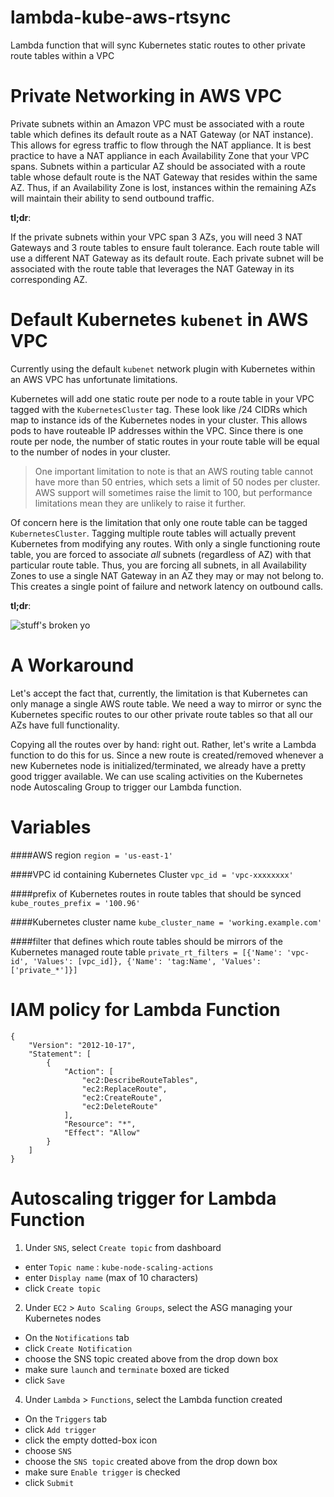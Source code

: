# lambda-kube-aws-rtsync

Lambda function that will sync Kubernetes static routes to other private route tables within a VPC


# Private Networking in AWS VPC

Private subnets within an Amazon VPC must be associated with a route table which defines its default route as a NAT Gateway (or NAT instance).  This allows for egress traffic to flow through the NAT appliance.  It is best practice to have a NAT appliance in each Availability Zone that your VPC spans. Subnets within a particular AZ should be associated with a route table whose default route is the NAT Gateway that resides within the same AZ.  Thus, if an Availability Zone is lost, instances within the remaining AZs will maintain their ability to send outbound traffic.

**tl;dr**:

If the private subnets within your VPC span 3 AZs, you will need 3 NAT Gateways and 3 route tables to ensure fault tolerance. Each route table will use a different NAT Gateway as its default route. Each private subnet will be associated with the route table that leverages the NAT Gateway in its corresponding AZ.

# Default Kubernetes `kubenet` in AWS VPC

Currently using the default `kubenet` network plugin with Kubernetes within an AWS VPC has unfortunate limitations.

Kubernetes will add one static route per node to a route table in your VPC tagged with the `KubernetesCluster` tag.  These look like /24 CIDRs which map to instance ids of the Kubernetes nodes in your cluster.  This allows pods to have routeable IP addresses within the VPC. Since there is one route per node, the number of static routes in your route table will be equal to the number of nodes in your cluster.

> One important limitation to note is that an AWS routing table cannot have more than 50 entries, which sets a limit of 50
> nodes per cluster. AWS support will sometimes raise the limit to 100, but performance limitations mean they are unlikely
> to raise it further.

Of concern here is the limitation that only one route table can be tagged `KubernetesCluster`. Tagging multiple route tables will actually prevent Kubernetes from modifying any routes. With only a single functioning route table, you are forced to associate _all_ subnets (regardless of AZ) with that particular route table.  Thus, you are forcing all subnets, in all Availability Zones to use a single NAT Gateway in an AZ they may or may not belong to.  This creates a single point of failure and network latency on outbound calls.

**tl;dr**:

![stuff's broken yo](https://cdn.meme.am/instances/45655627.jpg)

# A Workaround

Let's accept the fact that, currently, the limitation is that Kubernetes can only manage a single AWS route table.  We need a way to mirror or sync the Kubernetes specific routes to our other private route tables so that all our AZs have full functionality.  

Copying all the routes over by hand: right out. Rather, let's write a Lambda function to do this for us.  Since a new route is created/removed whenever a new Kubernetes node is initialized/terminated, we already have a pretty good trigger available.  We can use scaling activities on the Kubernetes node Autoscaling Group to trigger our Lambda function.

# Variables

####AWS region 
`region = 'us-east-1'`

####VPC id containing Kubernetes Cluster
`vpc_id = 'vpc-xxxxxxxx'`

####prefix of Kubernetes routes in route tables that should be synced
`kube_routes_prefix = '100.96'`

####Kubernetes cluster name
`kube_cluster_name = 'working.example.com'`

####filter that defines which route tables should be mirrors of the Kubernetes managed route table
`
private_rt_filters = [{'Name': 'vpc-id', 'Values': [vpc_id]}, {'Name': 'tag:Name', 'Values': ['private_*']}]
`

# IAM policy for Lambda Function 

```
{
    "Version": "2012-10-17",
    "Statement": [
        {
            "Action": [
                "ec2:DescribeRouteTables",
                "ec2:ReplaceRoute",
                "ec2:CreateRoute",
                "ec2:DeleteRoute"
            ],
            "Resource": "*",
            "Effect": "Allow"
        }
    ]
}
```

# Autoscaling trigger for Lambda Function

1. Under `SNS`, select `Create topic` from dashboard
 - enter `Topic name` : `kube-node-scaling-actions`
 - enter `Display name` (max of 10 characters)
 - click `Create topic`

2. Under `EC2` > `Auto Scaling Groups`, select the ASG managing your Kubernetes nodes
 - On the `Notifications` tab 
 - click `Create Notification`
  - choose the SNS topic created above from the drop down box
  - make sure `launch` and `terminate` boxed are ticked
  - click `Save`
  
4. Under `Lambda` > `Functions`, select the Lambda function created
 - On the `Triggers` tab
 - click `Add trigger`
  - click the empty dotted-box icon
  - choose `SNS`
  - choose the `SNS topic` created above from the drop down box
  - make sure `Enable trigger` is checked
  - click `Submit`



